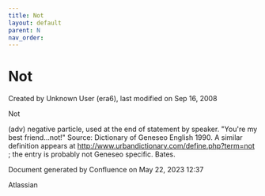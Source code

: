 ```yaml
---
title: Not
layout: default
parent: N
nav_order:
---
```


# Not

Created by  Unknown User (era6), last modified on Sep 16, 2008

Not

(adv) negative particle, used at the end of statement by speaker. &quot;You're my best friend...not!&quot; Source: Dictionary of Geneseo English 1990. A similar definition appears at http://www.urbandictionary.com/define.php?term=not ; the entry is probably not Geneseo specific. Bates.

Document generated by Confluence on May 22, 2023 12:37

Atlassian
